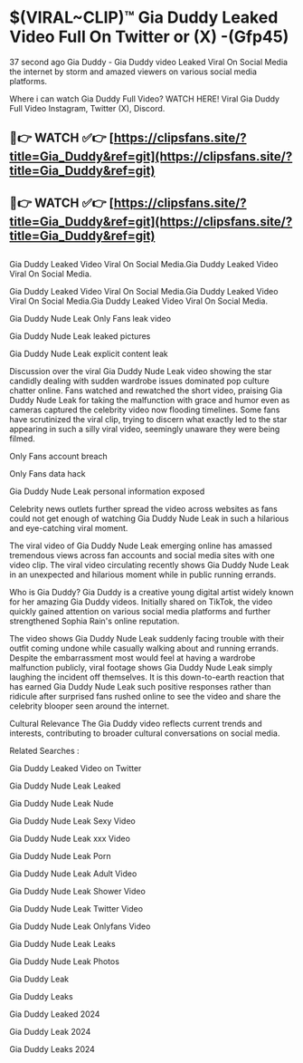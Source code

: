 # $(VIRAL~CLIP)™ Gia Duddy Leaked Video Full On Twitter or (X) -(Gfp45)
37 second ago Gia Duddy - Gia Duddy video Leaked Viral On Social Media the internet by storm and amazed viewers on various social media platforms.

Where i can watch Gia Duddy Full Video? WATCH HERE! Viral Gia Duddy Full Video Instagram, Twitter (X), Discord.

## 🔴👉 WATCH ✅👉 [https://clipsfans.site/?title=Gia_Duddy&ref=git](https://clipsfans.site/?title=Gia_Duddy&ref=git)
## 🔴👉 WATCH ✅👉 [https://clipsfans.site/?title=Gia_Duddy&ref=git](https://clipsfans.site/?title=Gia_Duddy&ref=git)
##
Gia Duddy Leaked Video Viral On Social Media.Gia Duddy Leaked Video Viral On Social Media.

Gia Duddy Leaked Video Viral On Social Media.Gia Duddy Leaked Video Viral On Social Media.Gia Duddy Leaked Video Viral On Social Media.

Gia Duddy Nude Leak Only Fans leak video

Gia Duddy Nude Leak leaked pictures

Gia Duddy Nude Leak explicit content leak

Discussion over the viral Gia Duddy Nude Leak video showing the star candidly dealing with sudden wardrobe issues dominated pop culture chatter online. Fans watched and rewatched the short video, praising Gia Duddy Nude Leak for taking the malfunction with grace and humor even as cameras captured the celebrity video now flooding timelines. Some fans have scrutinized the viral clip, trying to discern what exactly led to the star appearing in such a silly viral video, seemingly unaware they were being filmed.


Only Fans account breach

Only Fans data hack

Gia Duddy Nude Leak personal information exposed

Celebrity news outlets further spread the video across websites as fans could not get enough of watching Gia Duddy Nude Leak in such a hilarious and eye-catching viral moment.


The viral video of Gia Duddy Nude Leak emerging online has amassed tremendous views across fan accounts and social media sites with one video clip. The viral video circulating recently shows Gia Duddy Nude Leak in an unexpected and hilarious moment while in public running errands.


Who is Gia Duddy? Gia Duddy is a creative young digital artist widely known for her amazing Gia Duddy videos. Initially shared on TikTok, the video quickly gained attention on various social media platforms and further strengthened Sophia Rain's online reputation.

The video shows Gia Duddy Nude Leak suddenly facing trouble with their outfit coming undone while casually walking about and running errands. Despite the embarrassment most would feel at having a wardrobe malfunction publicly, viral footage shows Gia Duddy Nude Leak simply laughing the incident off themselves. It is this down-to-earth reaction that has earned Gia Duddy Nude Leak such positive responses rather than ridicule after surprised fans rushed online to see the video and share the celebrity blooper seen around the internet.

Cultural Relevance The Gia Duddy video reflects current trends and interests, contributing to broader cultural conversations on social media.

Related Searches :

Gia Duddy Leaked Video on Twitter

Gia Duddy Nude Leak Leaked

Gia Duddy Nude Leak Nude

Gia Duddy Nude Leak Sexy Video

Gia Duddy Nude Leak xxx Video

Gia Duddy Nude Leak Porn

Gia Duddy Nude Leak Adult Video

Gia Duddy Nude Leak Shower Video

Gia Duddy Nude Leak Twitter Video

Gia Duddy Nude Leak Onlyfans Video

Gia Duddy Nude Leak Leaks

Gia Duddy Nude Leak Photos

Gia Duddy Leak

Gia Duddy Leaks

Gia Duddy Leaked 2024

Gia Duddy Leak 2024

Gia Duddy Leaks 2024
